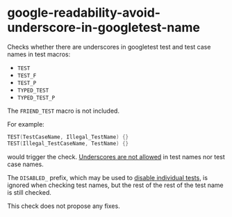 # google-readability-avoid-underscore-in-googletest-name

Checks whether there are underscores in googletest test and test case
names in test macros:

  - `TEST`
  - `TEST_F`
  - `TEST_P`
  - `TYPED_TEST`
  - `TYPED_TEST_P`

The `FRIEND_TEST` macro is not included.

For example:

``` c++
TEST(TestCaseName, Illegal_TestName) {}
TEST(Illegal_TestCaseName, TestName) {}
```

would trigger the check. [Underscores are not
allowed](https://github.com/google/googletest/blob/master/googletest/docs/faq.md#why-should-test-suite-names-and-test-names-not-contain-underscore)
in test names nor test case names.

The `DISABLED_` prefix, which may be used to [disable individual
tests](https://github.com/google/googletest/blob/master/googletest/docs/faq.md#why-should-test-suite-names-and-test-names-not-contain-underscore),
is ignored when checking test names, but the rest of the rest of the
test name is still checked.

This check does not propose any fixes.
